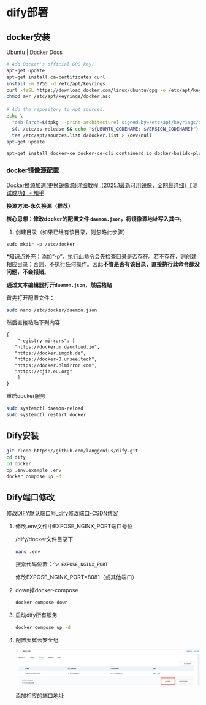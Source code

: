 # dify部署

## docker安装

[Ubuntu | Docker Docs](https://docs.docker.com/engine/install/ubuntu/#installation-methods)

```bash
# Add Docker's official GPG key:
apt-get update
apt-get install ca-certificates curl
install -m 0755 -d /etc/apt/keyrings
curl -fsSL https://download.docker.com/linux/ubuntu/gpg -o /etc/apt/keyrings/docker.asc
chmod a+r /etc/apt/keyrings/docker.asc

# Add the repository to Apt sources:
echo \
  "deb [arch=$(dpkg --print-architecture) signed-by=/etc/apt/keyrings/docker.asc] https://download.docker.com/linux/ubuntu \
  $(. /etc/os-release && echo "${UBUNTU_CODENAME:-$VERSION_CODENAME}") stable" | \
  tee /etc/apt/sources.list.d/docker.list > /dev/null
apt-get update
```

```bash
apt-get install docker-ce docker-ce-cli containerd.io docker-buildx-plugin docker-compose-plugin
```

### docker镜像源配置

[Docker换源加速(更换镜像源)详细教程（2025.1最新可用镜像，全网最详细）【测试成功】 - 知乎](https://zhuanlan.zhihu.com/p/28662850275)

**换源方法-永久换源（推荐）**

**核心思想：修改docker的配置文件 `daemon.json`，将镜像源地址写入其中。**

1. 创建目录（如果已经有该目录，则忽略此步骤）

```text
sudo mkdir -p /etc/docker
```

*知识点补充：添加“-p”，执行此命令会先检查目录是否存在。若不存在，则创建相应目录；否则，不执行任何操作。因此**不管是否有该目录，直接执行此命令都没问题，不会报错**。

**通过文本编辑器打开`daemon.json`，然后粘贴**

首先打开配置文件：

```bash
sudo nano /etc/docker/daemon.json
```

然后直接粘贴下列内容：

```text
{
    "registry-mirrors": [
   "https://docker.m.daocloud.io",
   "https://docker.imgdb.de",
   "https://docker-0.unsee.tech",
   "https://docker.hlmirror.com",
   "https://cjie.eu.org"
    ]
}
```

重启docker服务

```bash
sudo systemctl daemon-reload 
sudo systemctl restart docker
```

## Dify安装

```bash
git clone https://github.com/langgenius/dify.git
cd dify
cd docker
cp .env.example .env
docker compose up -d
```

## Dify端口修改

[修改DIFY默认端口号_dify修改端口-CSDN博客](https://blog.csdn.net/weixin_42635073/article/details/146157197)

1. 修改.env文件中EXPOSE_NGINX_PORT端口号位

   /dify/docker文件目录下

   ```bash
   nano .env
   ```

   搜索代码位置：`^w EXPOSE_NGINX_PORT`

   修改EXPOSE_NGINX_PORT=8081（或其他端口）

2. down掉docker-compose

   ```bash
   docker compose down
   ```

3. 启动dify所有服务
   ```bash
   docker compose up -d
   ```

4. 配置天翼云安全组

   ![1745805992951](./dify部署.assets/1745805992951.png)

   添加相应的端口地址

   
